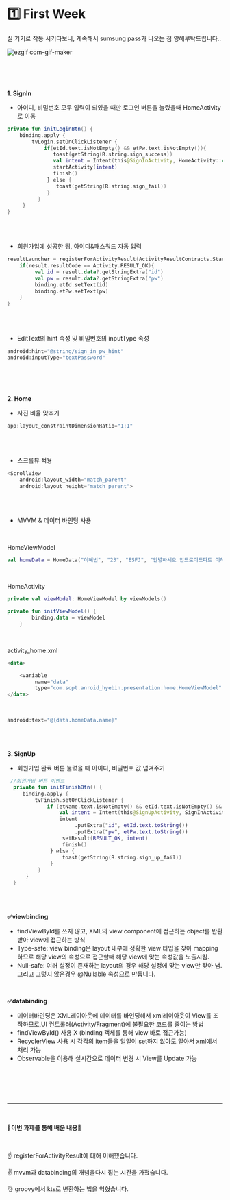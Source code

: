 # 1️⃣ First Week

실 기기로 작동 시키다보니, 계속해서 sumsung pass가 나오는 점 양해부탁드립니다..
<br>

![ezgif com-gif-maker](https://user-images.githubusercontent.com/69586104/162596292-4fc6d0c5-c51f-42ea-9cee-8df1624a2193.gif)



<br><br><br>

**1. SignIn**
  + 아이디, 비밀번호 모두 입력이 되있을 때만 로그인 버튼을 눌렀을때 HomeActivity로 이동

```kotlin
private fun initLoginBtn() {
    binding.apply {
        tvLogin.setOnClickListener {
            if(etId.text.isNotEmpty() && etPw.text.isNotEmpty()){
               toast(getString(R.string.sign_success))
               val intent = Intent(this@SignInActivity, HomeActivity::class.java)
               startActivity(intent)
               finish()
             } else {
                toast(getString(R.string.sign_fail))
             }
          }
     }
}
```

<br><br>
  + 회원가입에 성공한 뒤, 아이디&패스워드 자동 입력

```kotlin
resultLauncher = registerForActivityResult(ActivityResultContracts.StartActivityForResult()) { result ->
    if(result.resultCode == Activity.RESULT_OK){
         val id = result.data?.getStringExtra("id")
         val pw = result.data?.getStringExtra("pw")
         binding.etId.setText(id)
         binding.etPw.setText(pw)
    }
}
```

<br><br>

  + EditText의 hint 속성 및 비밀번호의 inputType 속성


```kotlin
android:hint="@string/sign_in_pw_hint"
android:inputType="textPassword"
```
<br><br><br>

**2. Home**
  + 사진 비율 맞추기
```kotlin
app:layout_constraintDimensionRatio="1:1"
```
<br><br>

  + 스크롤뷰 적용
```kotlin
<ScrollView
    android:layout_width="match_parent"
    android:layout_height="match_parent">
```
<br><br>

  + MVVM & 데이터 바인딩 사용

<br>

HomeViewModel
```kotlin
val homeData = HomeData("이혜빈", "23", "ESFJ", "안녕하세요 안드로이드파트 이혜빈입니다\n".repeat(100))
```

<br>

HomeActivity
```kotlin
private val viewModel: HomeViewModel by viewModels()

private fun initViewModel() {
        binding.data = viewModel
    }
```
<br>

activity_home.xml
```kotlin
<data>

    <variable
         name="data"
         type="com.sopt.anroid_hyebin.presentation.home.HomeViewModel" />
</data>
```

<br>

```kotlin
android:text="@{data.homeData.name}"
```
<br><br>

**3. SignUp**
  + 회원가입 완료 버튼 눌렀을 때 아이디, 비밀번호 값 넘겨주기
```kotlin
 //회원가입 버튼 이벤트
  private fun initFinishBtn() {
     binding.apply {
         tvFinish.setOnClickListener {
             if (etName.text.isNotEmpty() && etId.text.isNotEmpty() && etPw.text.isNotEmpty()) {
                 val intent = Intent(this@SignUpActivity, SignInActivity::class.java)
                 intent
                      .putExtra("id", etId.text.toString())
                      .putExtra("pw", etPw.text.toString())
                  setResult(RESULT_OK, intent)
                  finish()
              } else {
                  toast(getString(R.string.sign_up_fail))
              }
          }
      }
  }
```
<br><br>

**✅viewbinding**
- findViewById를 쓰지 않고, XML의 view component에 접근하는 object를 반환받아 view에 접근하는 방식
- Type-safe: view binding은 layout 내부에 정확한 view 타입을 찾아 mapping하므로 해당 view의 속성으로 접근할때 해당 view에 맞는 속성값을 노출시킴.
- Null-safe: 여러 설정이 존재하는 layout의 경우 해당 설정에 맞는 view만 찾아 냄. 그리고 그렇지 않은경우 @Nullable 속성으로 만듭니다.

<br>

**✅databinding**
- 데이터바인딩은 XML레이아웃에 데이터를 바인딩해서 xml레이아웃이 View를 조작하므로,UI 컨트롤러(Activity/Fragment)에 불필요한 코드를 줄이는 방법
- findViewById() 사용 X (binding 객체를 통해 view 바로 접근가능)
- RecyclerView 사용 시 각각의 item들을 일일이 set하지 않아도 알아서 xml에서 처리 가능
- Observable을 이용해 실시간으로 데이터 변경 시 View를 Update 가능

<br><br><br><br>
***
<br>

**🤍이번 과제를 통해 배운 내용🤍**

<br>

☝ registerForActivityResult에 대해 이해했습니다.

✌ mvvm과 databinding의 개념을다시 잡는 시간을 가졌습니다.

👌 groovy에서 kts로 변환하는 법을 익혔습니다.
